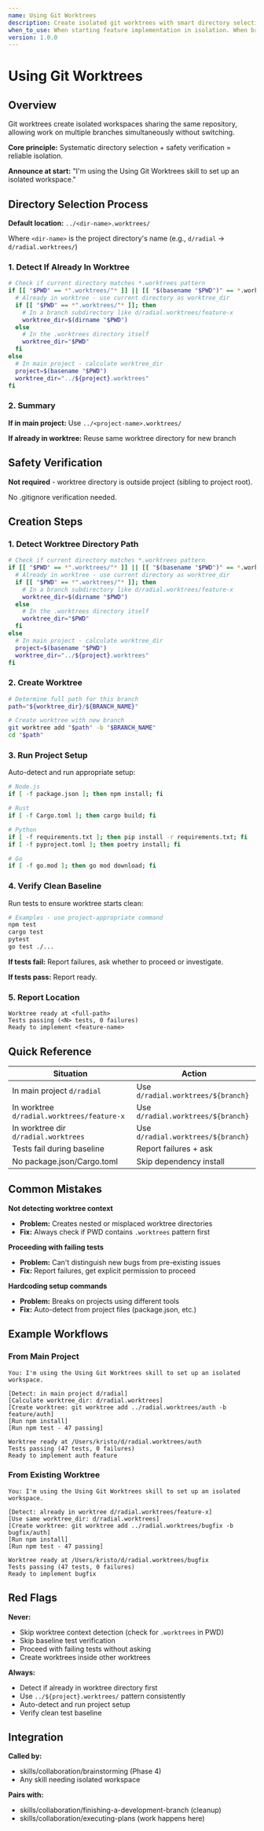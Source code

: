 ```yaml
---
name: Using Git Worktrees
description: Create isolated git worktrees with smart directory selection and safety verification
when_to_use: When starting feature implementation in isolation. When brainstorming transitions to code. When need separate workspace without branch switching. Before executing implementation plans.
version: 1.0.0
---
```


# Using Git Worktrees

## Overview

Git worktrees create isolated workspaces sharing the same repository, allowing work on multiple branches simultaneously without switching.

**Core principle:** Systematic directory selection + safety verification = reliable isolation.

**Announce at start:** "I'm using the Using Git Worktrees skill to set up an isolated workspace."

## Directory Selection Process

**Default location:** `../<dir-name>.worktrees/`

Where `<dir-name>` is the project directory's name (e.g., `d/radial` → `d/radial.worktrees/`)

### 1. Detect If Already In Worktree

```bash
# Check if current directory matches *.worktrees pattern
if [[ "$PWD" == *".worktrees/"* ]] || [[ "$(basename "$PWD")" == *.worktrees ]]; then
  # Already in worktree - use current directory as worktree_dir
  if [[ "$PWD" == *".worktrees/"* ]]; then
    # In a branch subdirectory like d/radial.worktrees/feature-x
    worktree_dir=$(dirname "$PWD")
  else
    # In the .worktrees directory itself
    worktree_dir="$PWD"
  fi
else
  # In main project - calculate worktree_dir
  project=$(basename "$PWD")
  worktree_dir="../${project}.worktrees"
fi
```

### 2. Summary

**If in main project:** Use `../<project-name>.worktrees/`

**If already in worktree:** Reuse same worktree directory for new branch

## Safety Verification

**Not required** - worktree directory is outside project (sibling to project root).

No .gitignore verification needed.

## Creation Steps

### 1. Detect Worktree Directory Path

```bash
# Check if current directory matches *.worktrees pattern
if [[ "$PWD" == *".worktrees/"* ]] || [[ "$(basename "$PWD")" == *.worktrees ]]; then
  # Already in worktree - use current directory as worktree_dir
  if [[ "$PWD" == *".worktrees/"* ]]; then
    # In a branch subdirectory like d/radial.worktrees/feature-x
    worktree_dir=$(dirname "$PWD")
  else
    # In the .worktrees directory itself
    worktree_dir="$PWD"
  fi
else
  # In main project - calculate worktree_dir
  project=$(basename "$PWD")
  worktree_dir="../${project}.worktrees"
fi
```

### 2. Create Worktree

```bash
# Determine full path for this branch
path="${worktree_dir}/${BRANCH_NAME}"

# Create worktree with new branch
git worktree add "$path" -b "$BRANCH_NAME"
cd "$path"
```

### 3. Run Project Setup

Auto-detect and run appropriate setup:

```bash
# Node.js
if [ -f package.json ]; then npm install; fi

# Rust
if [ -f Cargo.toml ]; then cargo build; fi

# Python
if [ -f requirements.txt ]; then pip install -r requirements.txt; fi
if [ -f pyproject.toml ]; then poetry install; fi

# Go
if [ -f go.mod ]; then go mod download; fi
```

### 4. Verify Clean Baseline

Run tests to ensure worktree starts clean:

```bash
# Examples - use project-appropriate command
npm test
cargo test
pytest
go test ./...
```

**If tests fail:** Report failures, ask whether to proceed or investigate.

**If tests pass:** Report ready.

### 5. Report Location

```
Worktree ready at <full-path>
Tests passing (<N> tests, 0 failures)
Ready to implement <feature-name>
```

## Quick Reference

| Situation | Action |
|-----------|--------|
| In main project `d/radial` | Use `d/radial.worktrees/${branch}` |
| In worktree `d/radial.worktrees/feature-x` | Use `d/radial.worktrees/${branch}` |
| In worktree dir `d/radial.worktrees` | Use `d/radial.worktrees/${branch}` |
| Tests fail during baseline | Report failures + ask |
| No package.json/Cargo.toml | Skip dependency install |

## Common Mistakes

**Not detecting worktree context**
- **Problem:** Creates nested or misplaced worktree directories
- **Fix:** Always check if PWD contains `.worktrees` pattern first

**Proceeding with failing tests**
- **Problem:** Can't distinguish new bugs from pre-existing issues
- **Fix:** Report failures, get explicit permission to proceed

**Hardcoding setup commands**
- **Problem:** Breaks on projects using different tools
- **Fix:** Auto-detect from project files (package.json, etc.)

## Example Workflows

### From Main Project

```
You: I'm using the Using Git Worktrees skill to set up an isolated workspace.

[Detect: in main project d/radial]
[Calculate worktree_dir: d/radial.worktrees]
[Create worktree: git worktree add ../radial.worktrees/auth -b feature/auth]
[Run npm install]
[Run npm test - 47 passing]

Worktree ready at /Users/kristo/d/radial.worktrees/auth
Tests passing (47 tests, 0 failures)
Ready to implement auth feature
```

### From Existing Worktree

```
You: I'm using the Using Git Worktrees skill to set up an isolated workspace.

[Detect: already in worktree d/radial.worktrees/feature-x]
[Use same worktree_dir: d/radial.worktrees]
[Create worktree: git worktree add ../radial.worktrees/bugfix -b bugfix/auth]
[Run npm install]
[Run npm test - 47 passing]

Worktree ready at /Users/kristo/d/radial.worktrees/bugfix
Tests passing (47 tests, 0 failures)
Ready to implement bugfix
```

## Red Flags

**Never:**
- Skip worktree context detection (check for `.worktrees` in PWD)
- Skip baseline test verification
- Proceed with failing tests without asking
- Create worktrees inside other worktrees

**Always:**
- Detect if already in worktree directory first
- Use `../${project}.worktrees/` pattern consistently
- Auto-detect and run project setup
- Verify clean test baseline

## Integration

**Called by:**
- skills/collaboration/brainstorming (Phase 4)
- Any skill needing isolated workspace

**Pairs with:**
- skills/collaboration/finishing-a-development-branch (cleanup)
- skills/collaboration/executing-plans (work happens here)
